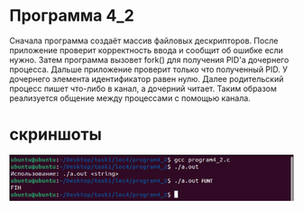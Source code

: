 # Программа 4_2 
Сначала программа создаёт массив файловых дескрипторов. После приложение проверит корректность ввода и сообщит об ошибке если нужно. Затем программа вызовет fork() для получения PID'а дочернего процесса. Дальше приложение проверит только что полученный PID. У дочернего элемента идентификатор равен нулю. Далее родительский процесс пишет что-либо в канал, а дочерний читает. Таким образом реализуется общение между процессами с помощью канала.
# скриншоты
![01](../../IMAGE/programm4_2.png)


